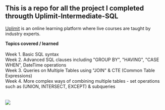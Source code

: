 ##  This is a repo for all the project I completed througth Uplimit-Intermediate-SQL
<a href="https://uplimit.com/">Uplimit</a> is an online learning platform where live courses are taught by industry experts.

<div>
    <b>Topics covered / learned</b>
    </br></br>
    Week 1. Basic SQL syntax
    </br>
    Week 2. Advanced SQL clauses including "GROUP BY", "HAVING", "CASE WHEN", DateTime operations
    </br>
    Week 3. Queries on Multiple Tables using "JOIN" & CTE (Common Table Expressions)
    </br>
    Week 4. More complex ways of combining multiple tables - set operations such as (UNION, INTERSECT, EXCEPT) & subqueries
    </br>
</div>
 </br>
</br>
<div>
    <img src="https://api.accredible.com/v1/frontend/credential_website_embed_image/certificate/101897647"/>
</div>
